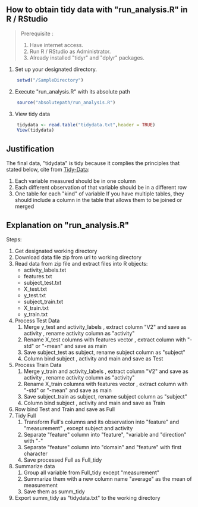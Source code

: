 ## How to obtain tidy data with "run_analysis.R" in R / RStudio

> Prerequisite :
> 1. Have internet access.
> 2. Run R / RStudio as Administrator.
> 3. Already installed "tidyr" and "dplyr" packages.

1. Set up your designated directory.

```r
    setwd("/SampleDirectory")
```

2. Execute "run_analysis.R" with its absolute path

```r
    source("absolutepath/run_analysis.R")
```

3. View tidy data

```r
    tidydata <- read.table("tidydata.txt",header = TRUE)
	View(tidydata)
```

## Justification
The final data, "tidydata" is tidy because it complies the principles that stated below, cite from [Tidy-Data]:

1. Each variable measured should be in one column
2. Each different observation of that variable should be in a different row
3. One table for each "kind" of variable
If you have multiple tables, they should include a column in the table that allows them to be joined or merged

[Tidy-Data]:https://github.com/jtleek/datasharing#the-tidy-data-set

## Explanation on "run_analysis.R"

Steps:
1. Get designated working directory
2. Download data file zip from url to working directory
3. Read data from zip file and extract files into R objects:
    - activity_labels.txt
    - features.txt
    - subject_test.txt
    - X_test.txt
    - y_test.txt
    - subject_train.txt
    - X_train.txt
    - y_train.txt
4. Process Test Data
   1) Merge y_test and activity_labels , extract column "V2" and save as activity , rename activity column as "activity"
   2) Rename X_test columns with features vector , extract column with "-std" or "-mean" and save as main
   3) Save subject_test as subject, rename subject column as "subject"
   4) Column bind subject , activity and main and save as Test
5. Process Train Data
   1) Merge y_train and activity_labels , extract column "V2" and save as activity , rename activity column as "activity"
   2) Rename X_train columns with features vector , extract column with "-std" or "-mean" and save as main
   3) Save subject_train as subject, rename subject column as "subject"
   4) Column bind subject , activity and main and save as Train
6. Row bind Test and Train and save as Full
7. Tidy Full
   1) Transform Full's columns and its observation into "feature" and "measurement" , except subject and activity 
   2) Separate "feature" column into "feature", "variable and "direction" with "-"
   3) Separate "feature" column into "domain" and "feature" with first character
   4) Save processed Full as Full_tidy
8. Summarize data
   1) Group all variable from Full_tidy except "measurement"
   2) Summarize them with a new column name "average" as the mean of measurement
   3) Save them as summ_tidy
9. Export summ_tidy as "tidydata.txt" to the working directory
